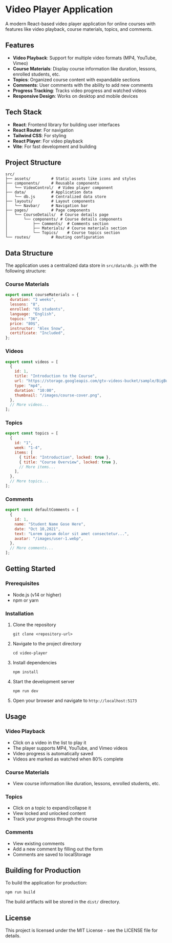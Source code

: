 # Video Player Application

A modern React-based video player application for online courses with features like video playback, course materials, topics, and comments.

## Features

- **Video Playback**: Support for multiple video formats (MP4, YouTube, Vimeo)
- **Course Materials**: Display course information like duration, lessons, enrolled students, etc.
- **Topics**: Organized course content with expandable sections
- **Comments**: User comments with the ability to add new comments
- **Progress Tracking**: Tracks video progress and watched videos
- **Responsive Design**: Works on desktop and mobile devices

## Tech Stack

- **React**: Frontend library for building user interfaces
- **React Router**: For navigation
- **Tailwind CSS**: For styling
- **React Player**: For video playback
- **Vite**: For fast development and building

## Project Structure

```
src/
├── assets/         # Static assets like icons and styles
├── components/     # Reusable components
│   └── VideoControl/  # Video player component
├── data/           # Application data
│   └── db.js       # Centralized data store
├── layouts/        # Layout components
│   └── Navbar/     # Navigation bar
├── pages/          # Page components
│   └── CourseDetails/  # Course details page
│       └── components/ # Course details components
│           ├── Comments/  # Comments section
│           ├── Materials/ # Course materials section
│           └── Topics/    # Course topics section
└── routes/         # Routing configuration
```

## Data Structure

The application uses a centralized data store in `src/data/db.js` with the following structure:

### Course Materials

```javascript
export const courseMaterials = {
  duration: "3 weeks",
  lessons: "8",
  enrolled: "65 students",
  language: "English",
  topics: "36",
  price: "80$",
  instructor: "Alex Snow",
  certificate: "Included",
};
```

### Videos

```javascript
export const videos = [
  {
    id: 1,
    title: "Introduction to the Course",
    url: "https://storage.googleapis.com/gtv-videos-bucket/sample/BigBuckBunny.mp4",
    type: "mp4",
    duration: "10:00",
    thumbnail: "/images/course-cover.png",
  },
  // More videos...
];
```

### Topics

```javascript
export const topics = [
  {
    id: "1",
    week: "1-4",
    items: [
      { title: "Introduction", locked: true },
      { title: "Course Overview", locked: true },
      // More items...
    ],
  },
  // More topics...
];
```

### Comments

```javascript
export const defaultComments = [
  {
    id: 1,
    name: "Student Name Gose Here",
    date: "Oct 10,2021",
    text: "Lorem ipsum dolor sit amet consectetur...",
    avatar: "/images/user-1.webp",
  },
  // More comments...
];
```

## Getting Started

### Prerequisites

- Node.js (v14 or higher)
- npm or yarn

### Installation

1. Clone the repository

   ```
   git clone <repository-url>
   ```

2. Navigate to the project directory

   ```
   cd video-player
   ```

3. Install dependencies

   ```
   npm install
   ```

4. Start the development server

   ```
   npm run dev
   ```

5. Open your browser and navigate to `http://localhost:5173`

## Usage

### Video Playback

- Click on a video in the list to play it
- The player supports MP4, YouTube, and Vimeo videos
- Video progress is automatically saved
- Videos are marked as watched when 80% complete

### Course Materials

- View course information like duration, lessons, enrolled students, etc.

### Topics

- Click on a topic to expand/collapse it
- View locked and unlocked content
- Track your progress through the course

### Comments

- View existing comments
- Add a new comment by filling out the form
- Comments are saved to localStorage

## Building for Production

To build the application for production:

```
npm run build
```

The build artifacts will be stored in the `dist/` directory.

## License

This project is licensed under the MIT License - see the LICENSE file for details.
